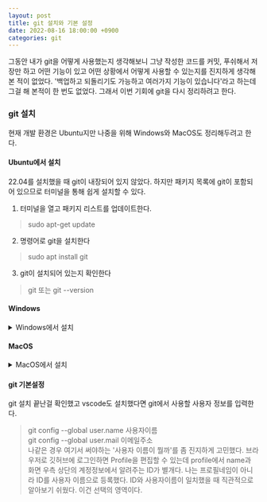 ```yaml
---
layout: post
title: git 설치와 기본 설정
date: 2022-08-16 18:00:00 +0900
categories: git
---
```

그동안 내가 git을 어떻게 사용했는지 생각해보니 그냥 작성한 코드를 커밋, 푸쉬해서 저장만 하고 어떤 기능이 있고 어떤 상황에서 어떻게 사용할 수 있는지를 진지하게 생각해 본 적이 없었다. '백업하고 되돌리기도 가능하고 여러가지 기능이 있습니다'라고 하는데 그걸 해 본적이 한 번도 없었다. 그래서 이번 기회에 git을 다시 정리하려고 한다. 

### git 설치
현재 개발 환경은 Ubuntu지만 나중을 위해 Windows와 MacOS도 정리해두려고 한다.
#### Ubuntu에서 설치
22.04를 설치했을 때 git이 내장되어 있지 않았다. 하지만 패키지 목록에 git이 포함되어 있으므로 터미널을 통해 쉽게 설치할 수 있다.
1. 터미널을 열고 패키지 리스트를 업데이트한다.
> sudo apt-get update    
2. 명령어로 git을 설치한다
> sudo apt install git    
3. git이 설치되어 있는지 확인한다
> git 또는 git --version    

#### Windows
<details>
<summary>Windows에서 설치</summary>

1. https://git-scm.com/download/win 에서 32bit/64bit 맞춰서 다운로드 후 설치파일 실행  
2. 설치 과정 중 기본 에디터 설정(Choosing the default editor used by git) 과정에서 항목에 'Vim' 이라는 단어가 보이면 'Use Visual Studio Code as Git's default editor' 항목으로 변경  
3. 레포지토리 기본 명칭 설정()에서 'Override the default branch name for new repositories' 항목에 체크 후 입력창에 main 입력  
4. 나머지 구간은 Next 눌러서 진행  
</details>

#### MacOS
<details>
<summary>MacOS에서 설치</summary>

1. 터미널 실행 후 https://brew.sh/ 에서 설치명령어 복사해서 실행
2. 설치 끝난 뒤 알려주는 커맨드를 복사한뒤 실행해서 PATH 추가
3. brew install git 실행
4. git config --global init.defaultBranch main 실행해서 브랜치이름 name을 기본으로 설정
5. vscode 실행 → shift + command +p 누른 뒤 Install "code" from VSCode commander 찾아서 클릭
6. 터미널 다시 켜서 git config --global core.editor "code --wait" 실행
</details>

#### git 기본설정
git 설치 끝난걸 확인했고 vscode도 설치했다면 git에서 사용할 사용자 정보를 입력한다.
> git config --global user.name 사용자이름    
> git config --global user.mail 이메일주소    
나같은 경우 여기서 써야하는 '사용자 이름이 뭘까'를 좀 진지하게 고민했다. 브라우저로 깃허브에 로그인하면 Profile을 편집할 수 있는데 profile에서 name과 화면 우측 상단의 계정정보에서 알려주는 ID가 별개다. 나는 프로필네임이 아니라 ID를 사용자 이름으로 등록했다. ID와 사용자이름이 일치했을 때 직관적으로 알아보기 쉬웠다. 이건 선택의 영역이다.